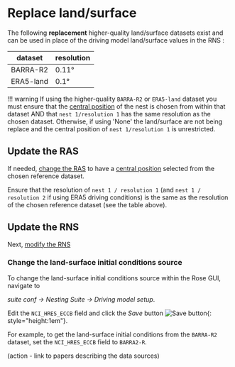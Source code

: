 # Replace land/surface

The following **replacement** higher-quality land/surface datasets exist and can be used in place of the driving model land/surface values in the RNS :

|dataset|resolution|
|-------|----------|
|BARRA-R2| 0.11°|
|ERA5-land|0.1°|

!!! warning
    If using the higher-quality `BARRA-R2` or `ERA5-land` dataset you must ensure that the [central position](/configurations/modify-nest#change-the-central-position-of-the-entire-nest) of the nest is chosen from within that dataset AND that `nest 1/resolution 1` has the same resolution as the chosen dataset. Otherwise, if using 'None' the land/surface are not being replace and the central position of `nest 1/resolution 1` is unrestricted.  

## Update the RAS 

If needed, [change the RAS](/configurations/modify-nest#modify-the-ras) to have a [central position](/configurations/modify-nest#change-the-central-position-of-the-entire-nest) selected from the chosen reference dataset.

Ensure that the resolution of `nest 1 / resolution 1` (and `nest 1 / resolution 2` if using ERA5 driving conditions) is the same as the resolution of the chosen reference dataset (see the table above).

## Update the RNS

Next, [modify the RNS](/configurations/modify-nest#modify-the-rns)

### Change the land-surface initial conditions source

To change the land-surface initial conditions source within the Rose GUI, navigate to 

_suite conf &rarr; Nesting Suite &rarr; Driving model setup_.

Edit the `NCI_HRES_ECCB` field and click the _Save_ button ![Save button](/assets/save_button.png){: style="height:1em"}.

For example, to get the land-surface initial conditions from the `BARRA-R2` dataset, set the `NCI_HRES_ECCB` field to `BARRA2-R`.

(action - link to papers describing the data sources)
